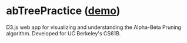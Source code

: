 abTreePractice ([demo](http://alphabeta.alekskamko.com))
==============

D3.js web app for visualizing and understanding the Alpha-Beta Pruning
algorithm.  Developed for UC Berkeley's CS61B.
